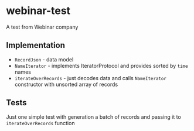 # webinar-test
A test from Webinar company

## Implementation

- `RecordJson` - data model
- `NameIterator` - implements IteratorProtocol and provides sorted by `time` names 
- `iterateOverRecords` - just decodes data and calls `NameIterator` constructor with unsorted array of records

## Tests

Just one simple test with generation a batch of records and passing it to `iterateOverRecords` function
